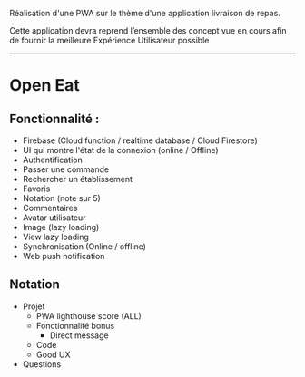 Réalisation d'une PWA sur le thème d'une application livraison de repas.

Cette application devra reprend l’ensemble des concept vue en cours afin de fournir la meilleure Expérience Utilisateur possible

---

# Open Eat

## Fonctionnalité :

- Firebase (Cloud function / realtime database / Cloud Firestore)
- UI qui montre l'état de la connexion (online / Offline)
- Authentification
- Passer une commande
- Rechercher un établissement
- Favoris
- Notation (note sur 5)
- Commentaires
- Avatar utilisateur
- Image (lazy loading)
- View lazy loading
- Synchronisation (Online / offline)
- Web push notification

## Notation

- Projet
  - PWA lighthouse score (ALL)
  - Fonctionnalité bonus
    - Direct message
  - Code
  - Good UX
- Questions